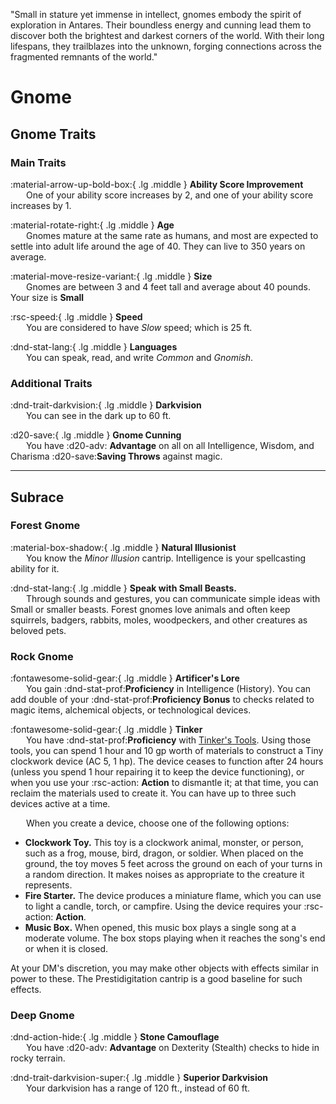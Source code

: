 <p style="text-align: center;">

"Small in stature yet immense in intellect, gnomes embody the spirit of exploration in Antares. Their boundless energy and cunning lead them to discover both the brightest and darkest corners of the world. With their long lifespans, they trailblazes into the unknown, forging connections across the fragmented remnants of the world."

</p>

# Gnome

## Gnome Traits

### Main Traits

:material-arrow-up-bold-box:{ .lg .middle } **Ability Score Improvement**  
&ensp;&ensp;&ensp; One of your ability score increases by 2, and one of your ability score increases by 1.

:material-rotate-right:{ .lg .middle } **Age**  
&ensp;&ensp;&ensp; Gnomes mature at the same rate as humans, and most are expected to settle into adult life around the age of 40. They can live to 350 years on average.

:material-move-resize-variant:{ .lg .middle } **Size**  
&ensp;&ensp;&ensp; Gnomes are between 3 and 4 feet tall and average about 40 pounds. Your size is **Small**

:rsc-speed:{ .lg .middle } **Speed**  
&ensp;&ensp;&ensp; You are considered to have *Slow* speed; which is 25 ft.

:dnd-stat-lang:{ .lg .middle } **Languages**  
&ensp;&ensp;&ensp; You can speak, read, and write *Common* and *Gnomish*.

### Additional Traits

:dnd-trait-darkvision:{ .lg .middle } **Darkvision**  
&ensp;&ensp;&ensp; You can see in the dark up to 60 ft.

:d20-save:{ .lg .middle } **Gnome Cunning**  
&ensp;&ensp;&ensp; You have :d20-adv: **Advantage** on all on all Intelligence, Wisdom, and Charisma :d20-save:**Saving Throws** against magic.

---

## Subrace

### Forest Gnome

:material-box-shadow:{ .lg .middle } **Natural Illusionist**  
&ensp;&ensp;&ensp; You know the *Minor Illusion* cantrip. Intelligence is your spellcasting ability for it.

:dnd-stat-lang:{ .lg .middle } **Speak with Small Beasts.**  
&ensp;&ensp;&ensp; Through sounds and gestures, you can communicate simple ideas with Small or smaller beasts. Forest gnomes love animals and often keep squirrels, badgers, rabbits, moles, woodpeckers, and other creatures as beloved pets.

### Rock Gnome

:fontawesome-solid-gear:{ .lg .middle } **Artificer's Lore**  
&ensp;&ensp;&ensp; You gain :dnd-stat-prof:**Proficiency** in Intelligence (History). You can add double of your :dnd-stat-prof:**Proficiency Bonus** to checks related to magic items, alchemical objects, or technological devices.

:fontawesome-solid-gear:{ .lg .middle } **Tinker**   
&ensp;&ensp;&ensp; You have :dnd-stat-prof:**Proficiency** with [Tinker's Tools](../../equipment/tools/artisan-tools.md#tinkers-tools). Using those tools, you can spend 1 hour and 10 gp worth of materials to construct a Tiny clockwork device (AC 5, 1 hp). The device ceases to function after 24 hours (unless you spend 1 hour repairing it to keep the device functioning), or when you use your :rsc-action: **Action** to dismantle it; at that time, you can reclaim the materials used to create it. You can have up to three such devices active at a time.

&ensp;&ensp;&ensp; When you create a device, choose one of the following options:

- **Clockwork Toy.** This toy is a clockwork animal, monster, or person, such as a frog, mouse, bird, dragon, or soldier. When placed on the ground, the toy moves 5 feet across the ground on each of your turns in a random direction. It makes noises as appropriate to the creature it represents.
- **Fire Starter.** The device produces a miniature flame, which you can use to light a candle, torch, or campfire. Using the device requires your :rsc-action: **Action**.
- **Music Box.** When opened, this music box plays a single song at a moderate volume. The box stops playing when it reaches the song's end or when it is closed.

At your DM's discretion, you may make other objects with effects similar in power to these. The Prestidigitation cantrip is a good baseline for such effects.

### Deep Gnome

:dnd-action-hide:{ .lg .middle } **Stone Camouflage**  
&ensp;&ensp;&ensp; You have :d20-adv: **Advantage** on Dexterity (Stealth) checks to hide in rocky terrain.

:dnd-trait-darkvision-super:{ .lg .middle } **Superior Darkvision**  
&ensp;&ensp;&ensp; Your darkvision has a range of 120 ft., instead of 60 ft.